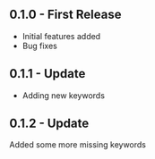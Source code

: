 ## 0.1.0 - First Release
* Initial features added
* Bug fixes

## 0.1.1 - Update
* Adding new keywords

## 0.1.2 - Update
Added some more missing keywords
